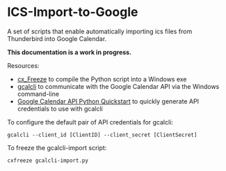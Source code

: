 # ICS-Import-to-Google
A set of scripts that enable automatically importing ics files from Thunderbird into Google Calendar.

**This documentation is a work in progress.**

Resources:

  - [cx_Freeze](https://marcelotduarte.github.io/cx_Freeze/) to compile the Python script into a Windows exe
 - [gcalcli](https://github.com/insanum/gcalcli) to communicate with the Google Calendar API via the Windows command-line
 - [Google Calendar API Python Quickstart](https://developers.google.com/calendar/quickstart/python#step_1_turn_on_the) to quickly generate API credentials to use with gcalcli
 
To configure the default pair of API credentials for gcalcli:

    gcalcli --client_id [ClientID] --client_secret [ClientSecret]

To freeze the gcalcli-import script:

    cxfreeze gcalcli-import.py
